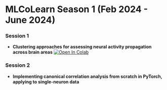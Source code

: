 # MLCoLearn Season 1 (Feb 2024 - June 2024)

### Session 1
- **Clustering approaches for assessing neural activity propagation across brain areas** [![Open In Colab](https://colab.research.google.com/assets/colab-badge.svg)](https://colab.research.google.com/github/mlcolearn/mlcolearn-meetup-season1/blob/main/session1/clustering_neural_activity.ipynb)

### Session 2
- **Implementing canonical correlation analysis from scratch in PyTorch, applying to single-neuron data**
